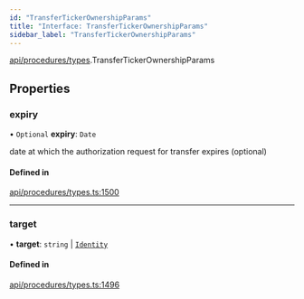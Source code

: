 ```yaml
---
id: "TransferTickerOwnershipParams"
title: "Interface: TransferTickerOwnershipParams"
sidebar_label: "TransferTickerOwnershipParams"
---
```


[api/procedures/types](../../../../../modules/API/Procedures/Types/Types.md).TransferTickerOwnershipParams

## Properties

### expiry

• `Optional` **expiry**: `Date`

date at which the authorization request for transfer expires (optional)

#### Defined in

[api/procedures/types.ts:1500](https://github.com/PolymeshAssociation/polymesh-sdk/blob/0dbd0ebd0/src/api/procedures/types.ts#L1500)

___

### target

• **target**: `string` \| [`Identity`](../../../../../classes/API/Entities/Identity/Identity.md)

#### Defined in

[api/procedures/types.ts:1496](https://github.com/PolymeshAssociation/polymesh-sdk/blob/0dbd0ebd0/src/api/procedures/types.ts#L1496)
